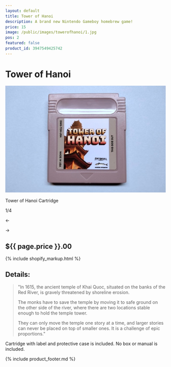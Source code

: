 ```yaml
---
layout: default
title: Tower of Hanoi
description: A brand new Nintendo Gameboy homebrew game!
price: 15
image: /public/images/towerofhanoi/1.jpg
pos: 2
featured: false
product_id: 3947549425742
---
```

# Tower of Hanoi

<div class="gallery">
	<img src="/public/images/towerofhanoi/1.jpg" alt="Tower of Hanoi Cartridge" id="gallery_image" onclick="cycle(1); return false;">
	<p id="gallery_subtitle">Tower of Hanoi Cartridge</p>
	<p id="gallery_pos_text">1/4</p>
	<div id="gallery_nav">
		<p id="gallery_nav_left" onclick="cycle(0); return false;">←</p>
		<p id="gallery_nav_right" onclick="cycle(1); return false;">→</p>
	</div>
</div>

## ${{ page.price }}.00

{% include shopify_markup.html %}

## Details:

>"In 1615, the ancient temple of Khai Quoc, situated on the banks of the Red River, is gravely threatened by shoreline erosion.
>
>The monks have to save the temple by moving it to safe ground on the other side of the river, where there are two locations stable enough to hold the temple tower.
>
>They can only move the temple one story at a time, and larger stories can never be placed on top of smaller ones. It is a challenge of epic proportions."

Cartridge with label and protective case is included. No box or manual is included.

{% include product_footer.md %}

<script src="{{ site.baseurl }}public/js/towerofhanoigallery.js"></script>

